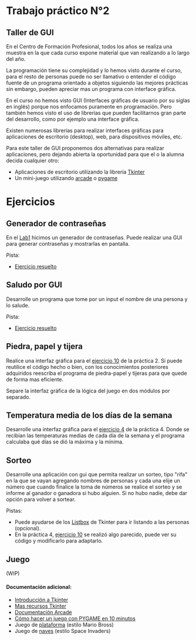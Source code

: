 # Trabajo práctico N°2

## Taller de GUI

En el Centro de Formación Profesional, todos los años se realiza una muestra en la que cada curso expone material que van realizando a lo largo del año.

La programación tiene su complejidad y lo hemos visto durante el curso, para el resto de personas puede no ser llamativo o entender el código fuente de un programa orientado a objetos siguiendo las mejores prácticas sin embargo, pueden apreciar mas un programa con interface gráfica.

En el curso no hemos visto GUI (Interfaces gráficas de usuario por su siglas en inglés) porque nos enfocamos puramente en programación. Pero también hemos visto el uso de librerías que pueden facilitarnos gran parte del desarrollo, como por ejemplo una interface gráfica.

Existen numerosas librerías para realizar interfaces gráficas para aplicaciones de escritorio (desktop), web, para dispositivos móviles, etc.

Para este taller de GUI proponemos dos alternativas para realizar aplicaciones, pero dejando abierta la oportunidad para que el o la alumna decida cualquier otro:

- Aplicaciones de escritorio utilizando la librería [Tkinter](https://docs.python.org/es/3/library/tkinter.html) 
- Un mini-juego utilizando [arcade](https://api.arcade.academy/en/latest/) o [pygame](https://www.pygame.org/news)


# Ejercicios

## Generador de contraseñas


En el [Lab1](https://github.com/kity-linuxero/prog_CFP410/blob/main/labs/lab1.md#ejercicio-2) hicimos un generador de contraseñas. Puede realizar una GUI para generar contraseñas y mostrarlas en pantalla.

Pista:
- [Ejercicio resuelto](https://github.com/kity-linuxero/prog_CFP410/tree/main/practicas/ejercicios_en_clase/gui/generador_passwd/)

## Saludo por GUI

Desarrolle un programa que tome por un input el nombre de una persona y lo salude.

Pista:
- [Ejercicio resuelto](https://github.com/kity-linuxero/prog_CFP410/blob/main/practicas/ejercicios_en_clase/gui/saludo/saludo_gui.py)


## Piedra, papel y tijera

Realice una interfaz gráfica para el [ejercicio 10](https://github.com/kity-linuxero/prog_CFP410/blob/main/practicas/practica2.md#ejercicio-10) de la práctica 2. Si puede reutilice el código hecho o bien, con los conocimientos posteriores adquiridos reescriba el programa de piedra-papel y tijeras para que quede de forma mas eficiente.

Separe la interfaz gráfica de la lógica del juego en dos módulos por separado.

## Temperatura media de los días de la semana

Desarrolle una interfaz gráfica para el [ejercicio 4](https://github.com/kity-linuxero/prog_CFP410/blob/main/practicas/practica4.md#ejercicio-4) de la práctica 4. Donde se recibían las temperaturas medias de cada día de la semana y el programa calculaba qué días se dió la máxima y la mínima.

## Sorteo

Desarrolle una aplicación con gui que permita realizar un sorteo, tipo "rifa" en la que se vayan agregando nombres de personas y cada una elije un número que cuando finalice la toma de números se realice el sorteo y se informe al ganador o ganadora si hubo alguien. Si no hubo nadie, debe dar opción para volver a sortear.

Pistas:
- Puede ayudarse de los  [Listbox](https://recursospython.com/guias-y-manuales/lista-listbox-en-tkinter/) de Tkinter para ir listando a las personas (opcional).
- En la práctica 4, [ejercicio 10](https://recursospython.com/guias-y-manuales/lista-listbox-en-tkinter/) se realizó algo parecido, puede ver su código y modificarlo para adaptarlo.

## Juego

(WIP)

#### Documentación adicional:
- [Introducción a Tkinter](https://recursospython.com/guias-y-manuales/introduccion-a-tkinter/)
- [Mas recursos Tkinter](https://recursospython.com/tag/tkinter/)
- [Documentación Arcade](https://api.arcade.academy/en/latest/get_started.html)
- [Cómo hacer un juego con PYGAME en 10 minutos](https://openwebinars.net/blog/como-hacer-un-juego-con-pygame-en-10-minutos/)
- Juego de [plataforma](https://api.arcade.academy/en/latest/examples/index.html#platformers) (estilo Mario Bross)
- Juego de [naves](https://api.arcade.academy/en/latest/examples/index.html#shooting-with-sprites) (estilo Space Invaders)

